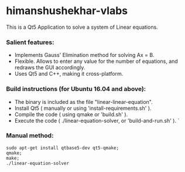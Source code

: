 # himanshushekhar-vlabs

This is a Qt5 Application to solve a system of Linear equations.

### Salient features:
* Implements Gauss' Elimination method for solving Ax = B.
* Flexible. Allows to enter any value for the number of equations, and redraws the GUI accordingly.
* Uses Qt5 and C++, making it cross-platform.

### Build instructions (for Ubuntu 16.04 and above):
* The binary is included as the file "linear-linear-equation".
* Install Qt5 ( manually or using 'install-requirements.sh' ).
* Compile the code ( using qmake or 'build.sh' ).
* Execute the code ( ./linear-equation-solver, or 'build-and-run.sh' ).
`
### Manual method:
```
sudo apt-get install qtbase5-dev qt5-qmake;
qmake;
make;
./linear-equation-solver
```
